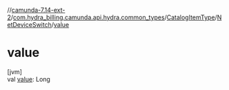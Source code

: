 //[camunda-7.14-ext-2](../../../../index.md)/[com.hydra_billing.camunda.api.hydra.common_types](../../index.md)/[CatalogItemType](../index.md)/[NetDeviceSwitch](index.md)/[value](value.md)

# value

[jvm]\
val [value](value.md): Long
